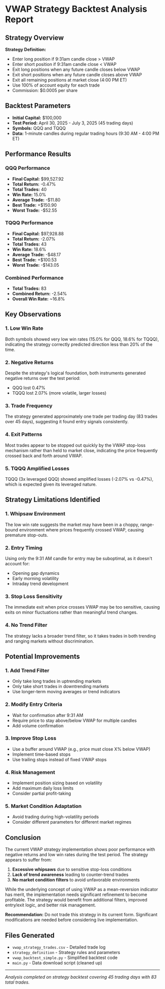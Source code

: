 # VWAP Strategy Backtest Analysis Report

## Strategy Overview

**Strategy Definition:**
- Enter long position if 9:31am candle close > VWAP
- Enter short position if 9:31am candle close < VWAP  
- Exit long positions when any future candle closes below VWAP
- Exit short positions when any future candle closes above VWAP
- Exit all remaining positions at market close (4:00 PM ET)
- Use 100% of account equity for each trade
- Commission: $0.0005 per share

## Backtest Parameters

- **Initial Capital:** $100,000
- **Test Period:** April 30, 2025 - July 3, 2025 (45 trading days)
- **Symbols:** QQQ and TQQQ
- **Data:** 1-minute candles during regular trading hours (9:30 AM - 4:00 PM ET)

## Performance Results

### QQQ Performance
- **Final Capital:** $99,527.92
- **Total Return:** -0.47%
- **Total Trades:** 40
- **Win Rate:** 15.0%
- **Average Trade:** -$11.80
- **Best Trade:** +$150.90
- **Worst Trade:** -$52.55

### TQQQ Performance  
- **Final Capital:** $97,928.88
- **Total Return:** -2.07%
- **Total Trades:** 43
- **Win Rate:** 18.6%
- **Average Trade:** -$48.17
- **Best Trade:** +$100.53
- **Worst Trade:** -$143.05

### Combined Performance
- **Total Trades:** 83
- **Combined Return:** -2.54%
- **Overall Win Rate:** ~16.8%

## Key Observations

### 1. Low Win Rate
Both symbols showed very low win rates (15.0% for QQQ, 18.6% for TQQQ), indicating the strategy correctly predicted direction less than 20% of the time.

### 2. Negative Returns
Despite the strategy's logical foundation, both instruments generated negative returns over the test period:
- QQQ lost 0.47% 
- TQQQ lost 2.07% (more volatile, larger losses)

### 3. Trade Frequency
The strategy generated approximately one trade per trading day (83 trades over 45 days), suggesting it found entry signals consistently.

### 4. Exit Patterns
Most trades appear to be stopped out quickly by the VWAP stop-loss mechanism rather than held to market close, indicating the price frequently crossed back and forth around VWAP.

### 5. TQQQ Amplified Losses
TQQQ (3x leveraged QQQ) showed amplified losses (-2.07% vs -0.47%), which is expected given its leveraged nature.

## Strategy Limitations Identified

### 1. Whipsaw Environment
The low win rate suggests the market may have been in a choppy, range-bound environment where prices frequently crossed VWAP, causing premature stop-outs.

### 2. Entry Timing
Using only the 9:31 AM candle for entry may be suboptimal, as it doesn't account for:
- Opening gap dynamics
- Early morning volatility
- Intraday trend development

### 3. Stop Loss Sensitivity
The immediate exit when price crosses VWAP may be too sensitive, causing exits on minor fluctuations rather than meaningful trend changes.

### 4. No Trend Filter
The strategy lacks a broader trend filter, so it takes trades in both trending and ranging markets without discrimination.

## Potential Improvements

### 1. Add Trend Filter
- Only take long trades in uptrending markets
- Only take short trades in downtrending markets
- Use longer-term moving averages or trend indicators

### 2. Modify Entry Criteria
- Wait for confirmation after 9:31 AM
- Require price to stay above/below VWAP for multiple candles
- Add volume confirmation

### 3. Improve Stop Loss
- Use a buffer around VWAP (e.g., price must close X% below VWAP)
- Implement time-based stops
- Use trailing stops instead of fixed VWAP stops

### 4. Risk Management
- Implement position sizing based on volatility
- Add maximum daily loss limits
- Consider partial profit-taking

### 5. Market Condition Adaptation
- Avoid trading during high-volatility periods
- Consider different parameters for different market regimes

## Conclusion

The current VWAP strategy implementation shows poor performance with negative returns and low win rates during the test period. The strategy appears to suffer from:

1. **Excessive whipsaws** due to sensitive stop-loss conditions
2. **Lack of trend awareness** leading to counter-trend trades
3. **No market condition filters** to avoid unfavorable environments

While the underlying concept of using VWAP as a mean-reversion indicator has merit, the implementation needs significant refinement to become profitable. The strategy would benefit from additional filters, improved entry/exit logic, and better risk management.

**Recommendation:** Do not trade this strategy in its current form. Significant modifications are needed before considering live implementation.

## Files Generated
- `vwap_strategy_trades.csv` - Detailed trade log
- `strategy_definition` - Strategy rules and parameters  
- `vwap_backtest_simple.py` - Simplified backtest code
- `main.py` - Data download script (cleaned up)

---
*Analysis completed on strategy backtest covering 45 trading days with 83 total trades.*